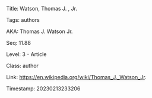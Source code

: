Title:  Watson, Thomas J. , Jr.

Tags:   authors

AKA:    Thomas J. Watson Jr.

Seq:    11.88

Level:  3 - Article

Class:  author

Link:   https://en.wikipedia.org/wiki/Thomas_J._Watson_Jr.

Timestamp: 20230213233206
